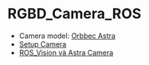 # RGBD_Camera_ROS

* Camera model: [Orbbec Astra](https://www.roscomponents.com/en/cameras/76-orbbec.html)
* [Setup Camera](Setup.md)
* [ROS_Vision và Astra Camera](ROS_Vision/ROS_OpenCV_Astra_camera.md)